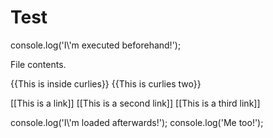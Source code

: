 # Test

<prescript>
console.log('I\'m executed beforehand!');
</prescript>

File contents.

{{This is inside curlies}}
{{This is curlies two}}

[[This is a link]]
[[This is a second link]]
[[This is a third link]]

<postscript>
console.log('I\'m loaded afterwards!');
</postscript>

<postscript>
console.log('Me too!');
</postscript>